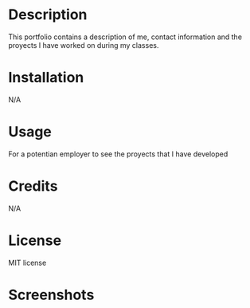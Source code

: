 # Description
This portfolio contains a description of me, contact information and the proyects I have worked on during my classes.

# Installation
N/A

# Usage
For a potentian employer to see the proyects that I have developed

# Credits
N/A

# License 
MIT license

# Screenshots
